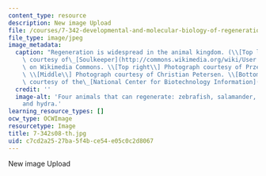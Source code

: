 ```yaml
---
content_type: resource
description: New image Upload
file: /courses/7-342-developmental-and-molecular-biology-of-regeneration-spring-2008/c7cd2a2527ba5f4bce54e05c0c2d8067_7-342s08-th.jpg
file_type: image/jpeg
image_metadata:
  caption: "Regeneration is widespread in the animal kingdom. (\\[Top left\\] Photograph\
    \ courtesy of\_[Soulkeeper](http://commons.wikimedia.org/wiki/User:Soulkeeper)\
    \ on Wikimedia Commons. \\[Top right\\] Photograph courtesy of Przemyslaw Malkowski.\
    \ \\[Middle\\] Photograph courtesy of Christian Petersen. \\[Bottom\\] Photograph\
    \ courtesy of the\_[National Center for Biotechnology Information](http://www.ncbi.nlm.nih.gov/).)"
  credit: ''
  image-alt: 'Four animals that can regenerate: zebrafish, salamander, planarian,
    and hydra.'
learning_resource_types: []
ocw_type: OCWImage
resourcetype: Image
title: 7-342s08-th.jpg
uid: c7cd2a25-27ba-5f4b-ce54-e05c0c2d8067
---
```

New image Upload

